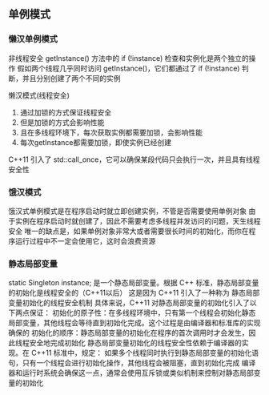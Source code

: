 ## 单例模式

### 懒汉单例模式
  非线程安全
  getInstance() 方法中的 if (!instance) 检查和实例化是两个独立的操作
  假如两个线程几乎同时访问 getInstance()，它们都通过了 if (!instance) 判断，并且分别创建了两个不同的实例

  懒汉模式(线程安全)
  1. 通过加锁的方式保证线程安全
  2. 但是加锁的方式会影响性能
  3. 且在多线程环境下，每次获取实例都需要加锁，会影响性能
  4. 每次getInstance都需要加锁，即使实例已经创建

  C++11 引入了 std::call_once，它可以确保某段代码只会执行一次，并且具有线程安全性

### 饿汉模式
  饿汉式单例模式是在程序启动时就立即创建实例，不管是否需要使用单例对象
  由于实例在程序启动时就创建了，因此不需要考虑多线程并发访问的问题，天生线程安全
  唯一的缺点是，如果单例对象非常大或者需要很长时间的初始化，而你在程序运行过程中不一定会使用它，这时会浪费资源

### 静态局部变量
  static Singleton instance; 是一个静态局部变量。根据 C++ 标准，静态局部变量的初始化是线程安全的（C++11以后）
  这是因为 C++11 引入了一种称为 静态局部变量初始化的线程安全机制
  具体来说，C++11 对静态局部变量的初始化引入了以下两点保证：
  初始化的原子性：在多线程环境中，只有第一个线程会初始化静态局部变量，其他线程会等待直到初始化完成。这个过程是由编译器和标准库的实现确保的
  初始化的顺序：静态局部变量的初始化在程序的首次调用时才会发生，因此线程安全地完成初始化
  静态局部变量初始化的线程安全性依赖于编译器的实现。在 C++11 标准中，规定：
  如果多个线程同时执行到静态局部变量的初始化语句，只有一个线程会进行初始化操作，其他线程会被阻塞，直到初始化完成
  编译器和运行时系统会确保这一点，通常会使用互斥锁或类似机制来控制对静态局部变量的初始化
